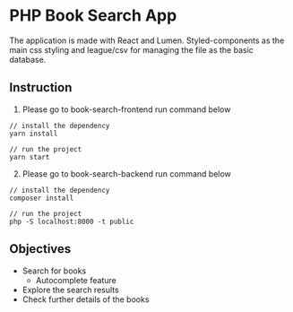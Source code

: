 # PHP Book Search App

The application is made with React and Lumen.
Styled-components as the main css styling and league/csv for managing the file as the basic database.

## Instruction

1. Please go to book-search-frontend run command below

```
// install the dependency
yarn install

// run the project
yarn start
```

2. Please go to book-search-backend run command below

```
// install the dependency
composer install

// run the project
php -S localhost:8000 -t public
```

## Objectives

- Search for books
  - Autocomplete feature
- Explore the search results
- Check further details of the books

